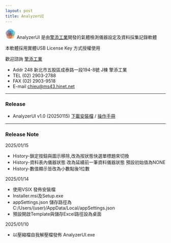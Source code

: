 ```yaml
---
layout: post
title: AnalyzerUI
---
```

![AnalyzerUI](https://github.com/yazelin/yazelin.github.io/raw/refs/heads/master/Release/AnalyzerUI/AnalyzerUI-Icon-32.png) AnalyzerUI 是由[擎添工業](https://ching-tech.com/)開發的氣體檢測儀器設定及資料採集記錄軟體

本軟體採用實體USB License Key 方式授權使用

歡迎諮詢 [擎添工業](https://ching-tech.com/)
- Addr 248 新北市五股區成泰路一段194-8號 J棟 擎添工業
- TEL (02) 2903-2788
- FAX (02) 2903-9518
- E-mail chieu@ms43.hinet.net

---
### Release

- AnalyzerUI v1.0 (20250115) 
[下載安裝檔](https://github.com/yazelin/yazelin.github.io/raw/refs/heads/master/Release/AnalyzerUI/Setup20250115.zip) / 
[操作手冊](https://docs.google.com/presentation/d/1vMC8totW6PzqluOyhYm6pcSRuT_h-w-1fbskHXCPBik/edit?usp=sharing)


---
### Release Note

2025/01/15
- History-鎖定按鈕與圖示移除,改為按狀態快選單標題來切換
- History-資料表內儀器狀態 改為延續前一筆資料儀器狀態 預設初始值為NONE
- History-數值顯示皆改為小數點後1位數

2025/01/14
- 使用VSIX 發佈安裝檔
- Installer.msi及Setup.exe
- appSettings.json 儲存路徑為 C:/Users/(user)/AppData/Local/appSettings.json
- 預設開啟Template與儲存Excel路徑設為桌面

2025/01/10
- 以壓縮檔自我解壓檔發佈 AnalyzerUI.exe